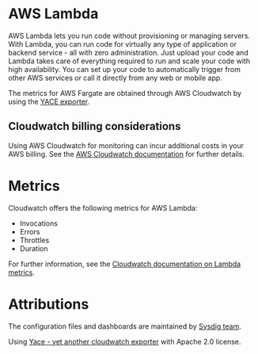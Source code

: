 # AWS Lambda
AWS Lambda lets you run code without provisioning or managing servers.
With Lambda, you can run code for virtually any type of application or backend service - all with zero administration.
Just upload your code and Lambda takes care of everything required to run and scale your code with high availability.
You can set up your code to automatically trigger from other AWS services or call it directly from any web or mobile app.

The metrics for AWS Fargate are obtained through AWS Cloudwatch by using the [YACE exporter](https://github.com/ivx/yet-another-cloudwatch-exporter).

## Cloudwatch billing considerations
Using AWS Cloudwatch for monitoring can incur additional costs in your AWS billing.
See the [AWS Cloudwatch documentation](https://docs.aws.amazon.com/AmazonCloudWatch/latest/monitoring/cloudwatch_limits.html) for further details.

# Metrics
Cloudwatch offers the following metrics for AWS Lambda:
- Invocations
- Errors
- Throttles
- Duration


For further information, see the [Cloudwatch documentation on Lambda metrics](https://docs.aws.amazon.com/lambda/latest/dg/monitoring-metrics.html).

# Attributions
The configuration files and dashboards are maintained by [Sysdig team](https://sysdig.com/).

Using [Yace - yet another cloudwatch exporter](https://github.com/ivx/yet-another-cloudwatch-exporter) with Apache 2.0 license.